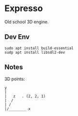 # Expresso

Old school 3D engine.

## Dev Env

```
sudo apt install build-essential
sudp apt install libsdl2-dev
```

## Notes


3D points:
```
y
|
|   z   . (2, 2, 1)
|  /   
| /
|/________ x
```
